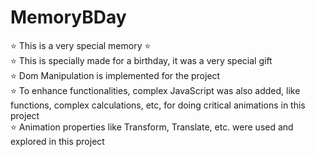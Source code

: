 # MemoryBDay
⭐️ This is a very special memory ⭐️
<br>
⭐️ This is specially made for a birthday, it was a very special gift <br>
⭐️ Dom Manipulation is implemented for the project <br>
⭐️ To enhance functionalities, complex JavaScript was also added, like functions, complex calculations, etc, for doing critical animations in this project <br>
⭐️ Animation properties like Transform, Translate, etc. were used and explored in this project
